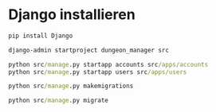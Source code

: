 

# Django installieren

``` cmd
pip install Django
```

``` cmd
django-admin startproject dungeon_manager src
```

``` cmd
python src/manage.py startapp accounts src/apps/accounts
python src/manage.py startapp users src/apps/users
```


``` cmd
python src/manage.py makemigrations
```
``` cmd
python src/manage.py migrate
```